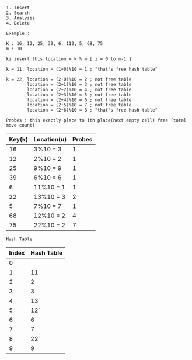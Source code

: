 ```
1. Insert 
2. Search
3. Analysis
4. Delete
```
```
Example : 

K : 16, 12, 25, 39, 6, 112, 5, 68, 75
m : 10

```
```
ki insert this location = k % m [ i = 0 to m-1 ]

k = 11, location = (1+0)%10 = 1 ; "that's free hash table"

k = 22, location = (2+0)%10 = 2 ; not free table
        location = (2+1)%10 = 3 ; not free table
        location = (2+2)%10 = 4 ; not free table
        location = (2+3)%10 = 5 ; not free table
        location = (2+4)%10 = 6 ; not free table
        location = (2+5)%10 = 7 ; not free table
        location = (2+6)%10 = 8 ; "that's free hash table"
        
Probes : this exactly place to ith place(next empty cell) free (total move count)
```

|Key(k) |Location(u)| Probes |
|-------| -------   | ------ |
|  16   | 3%10 = 3  |   1    |
|  12   | 2%10 = 2  |   1    |
|  25   | 9%10 = 9  |   1    |
|  39   | 6%10 = 6  |   1    |
|  6    | 11%10 = 1 |   1    | |
|  22   | 13%10 = 3 |   2    |
|  5    | 7%10 = 7  |   1    |
|  68   | 12%10 = 2 |   4    |
|  75   | 22%10 = 2 |   7    |

```
Hash Table
```
|  Index | Hash Table|
| ------ | --------- |
|  0     |           |
|  1     |    11     |
|  2     |    2      |
|  3     |    3      |
|  4     |    13`    |
|  5     |    12`    |
|  6     |    6      |
|  7     |    7      |
|  8     |    22`    |
|  9     |    9      |

